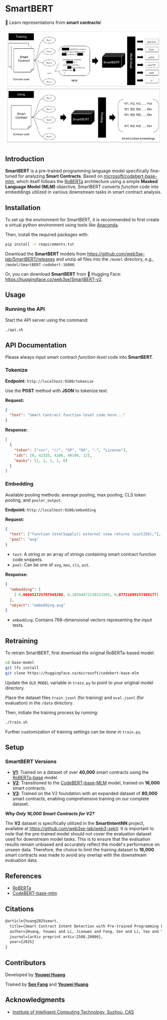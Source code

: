 # SmartBERT

🧐 Learn representations from **smart contracts**!

![SmartBERT Framework](./framework.png)

## Introduction

**SmartBERT** is a pre-trained programming language model specifically fine-tuned for analyzing **Smart Contracts**. Based on [microsoft/codebert-base-mlm](https://huggingface.co/microsoft/codebert-base-mlm), which itself follows the [RoBERTa](https://huggingface.co/facebook/roberta-base) architecture using a simple **Masked Language Model (MLM)** objective, SmartBERT converts _function_ code into embeddings utilized in various downstream tasks in smart contract analysis.

## Installation

To set up the environment for SmartBERT, it is recommended to first create a virtual python environment using tools like [Anaconda](https://www.anaconda.com/).

Then, install the required packages with:

```bash
pip install -r requirements.txt
```

Download the **SmartBERT** models from <https://github.com/web3se-lab/SmartBERT/releases> and unzip all files into the `/model` directory, e.g., `/model/SmartBERT-codebert-16000`.

Or, you can download **SmartBERT** from 🤗 Hugging Face: <https://huggingface.co/web3se/SmartBERT-v2>.

## Usage

### Running the API

Start the API server using the command:

```bash
./api.sh
```

## API Documentation

Please always input smart contract _function-level_ code into **SmartBERT**.

### Tokenize

**Endpoint:** `http://localhost:9100/tokenize`

Use the **POST** method with **JSON** to tokenize text.

**Request:**

```json
{
  "text": "Smart Contract function-level code here..."
}
```

**Response:**

```json
[
  {
    "token": ["<s>", "//", "SP", "DX", "-", "License"],
    "ids": [0, 42326, 4186, 40190, 12],
    "masks": [1, 1, 1, 1, 0]
  }
]
```

### Embedding

Available pooling methods: average pooling, max pooling, CLS token pooling, and `pooler_output`.

**Endpoint:** `http://localhost:9100/embedding`

**Request:**

```json
{
  "text": ["function totalSupply() external view returns (uint256);"],
  "pool": "avg"
}
```

- `text`: A string or an array of strings containing smart contract function code snippets.
- `pool`: Can be one of `avg`, `max`, `cls`, `out`.

**Response:**

```json
{
  "embedding": [
    [-0.006051725707948208, 0.10594873130321503, 0.07721099257469177]
  ],
  "object": "embedding.avg"
}
```

- `embedding`: Contains 768-dimensional vectors representing the input texts.

## Retraining

To retrain SmartBERT, first download the original RoBERTa-based model:

```bash
cd base-model
git lfs install
git clone https://huggingface.co/microsoft/codebert-base-mlm
```

Update the `OLD_MODEL` variable in `train.py` to point to your original model directory.

Place the dataset files `train.jsonl` (for training) and `eval.jsonl` (for evaluation) in the `/data` directory.

Then, initiate the training process by running:

```bash
./train.sh
```

Further customization of training settings can be done in `train.py`.

## Setup

### SmartBERT Versions

- **[V1](https://huggingface.co/web3se/SmartBERT)**: Trained on a dataset of over **40,000** smart contracts using the [RoBERTa-base](https://huggingface.co/FacebookAI/roberta-base) model.
- **[V2](https://huggingface.co/web3se/SmartBERT-v2)**: Transitioned to the [CodeBERT-base-MLM](https://huggingface.co/microsoft/codebert-base-mlm) model, trained on **16,000** smart contracts.
- **[V3](https://huggingface.co/web3se/SmartBERT-v3)**: Trained on the V2 foundation with an expanded dataset of **80,000** smart contracts, enabling comprehensive training on our complete dataset.

**_Why Only 16,000 Smart Contracts for V2?_**

The **V2** dataset is specifically utilized in the **SmartIntentNN** project, available at <https://github.com/web3se-lab/web3-sekit>. It is important to note that the pre-trained model should not cover the evaluation dataset used for downstream model tasks. This is to ensure that the evaluation results remain unbiased and accurately reflect the model's performance on unseen data. Therefore, the choice to limit the training dataset to **16,000** smart contracts was made to avoid any overlap with the downstream evaluation data.

## References

- [RoBERTa](https://huggingface.co/facebook/roberta-base)
- [CodeBERT-base-mlm](https://huggingface.co/microsoft/codebert-base-mlm)

## Citations

```tex
@article{huang2025smart,
  title={Smart Contract Intent Detection with Pre-trained Programming Language Model},
  author={Huang, Youwei and Li, Jianwen and Fang, Sen and Li, Yao and Yang, Peng and Hu, Bin and Zhang, Tao},
  journal={arXiv preprint arXiv:2508.20086},
  year={2025}
}
```

## Contributors

Developed by **[Youwei Huang](https://www.devil.ren)**

Trained by **[Sen Fang](https://github.com/TomasAndersonFang)** and **[Youwei Huang](https://www.devil.ren)**

## Acknowledgments

- [Institute of Intelligent Computing Technology, Suzhou, CAS](http://iict.ac.cn)
